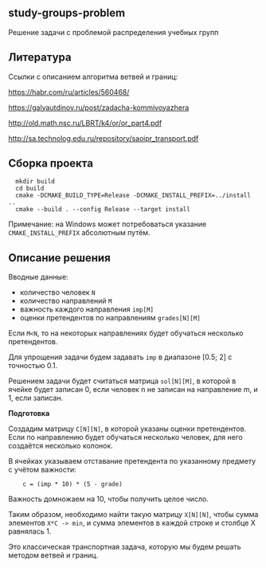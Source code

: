 study-groups-problem
--------------------
Решение задачи с проблемой распределения учебных групп


Литература
----------
Ссылки с описанием алгоритма ветвей и границ:

https://habr.com/ru/articles/560468/

https://galyautdinov.ru/post/zadacha-kommivoyazhera

http://old.math.nsc.ru/LBRT/k4/or/or_part4.pdf

http://sa.technolog.edu.ru/repository/saoipr_transport.pdf


Сборка проекта
--------------
```
  mkdir build
  cd build
  cmake -DCMAKE_BUILD_TYPE=Release -DCMAKE_INSTALL_PREFIX=../install ..
  cmake --build . --config Release --target install
```

Примечание: на Windows может потребоваться указание ``CMAKE_INSTALL_PREFIX`` абсолютным путём.


Описание решения
----------------

Вводные данные:
 - количество человек ``N``
 - количество направлений ``M``
 - важность каждого направления ``imp[M]``
 - оценки претендентов по направлениям ``grades[N][M]``

Если ``M<N``, то на некоторых направлениях будет обучаться несколько претендентов.

Для упрощения задачи будем задавать ``imp`` в диапазоне [0.5; 2] с точностью 0.1.

Решением задачи будет считаться матрица ``sol[N][M]``, в которой в ячейке будет записан 0, если человек n не записан на направление m, и 1, если записан.

**Подготовка**

Создадим матрицу ``C[N][N]``, в которой указаны оценки претендентов. Если по направлению будет обучаться несколько человек, для него создаётся несколько колонок.

В ячейках указываем отставание претендента по указанному предмету с учётом важности:

```
    с = (imp * 10) * (5 - grade)
```

Важность домножаем на 10, чтобы получить целое число.

Таким образом, необходимо найти такую матрицу ``X[N][N]``, чтобы сумма элементов ``X*C -> min``, и сумма элементов в каждой строке и столбце Х равнялась 1.

Это классическая транспортная задача, которую мы будем решать методом ветвей и границ.


